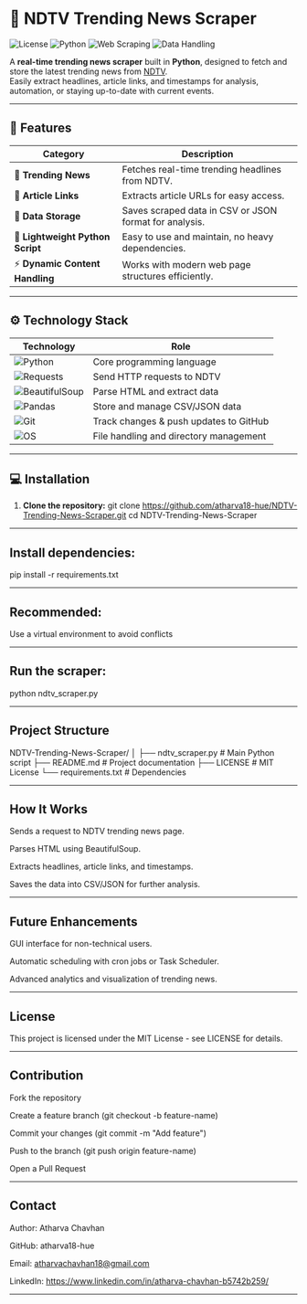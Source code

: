 # 📰 NDTV Trending News Scraper

![License](https://img.shields.io/badge/License-MIT-green?style=for-the-badge)
![Python](https://img.shields.io/badge/Python-3.x-blue?style=for-the-badge)
![Web Scraping](https://img.shields.io/badge/Web%20Scraping-BeautifulSoup-orange?style=for-the-badge)
![Data Handling](https://img.shields.io/badge/Data-CSV/JSON-red?style=for-the-badge)

A **real-time trending news scraper** built in **Python**, designed to fetch and store the latest trending news from [NDTV](https://www.ndtv.com/).  
Easily extract headlines, article links, and timestamps for analysis, automation, or staying up-to-date with current events.

---

## 🌟 Features

| Category | Description |
|----------|-------------|
| 📰 **Trending News** | Fetches real-time trending headlines from NDTV. |
| 🔗 **Article Links** | Extracts article URLs for easy access. |
| 💾 **Data Storage** | Saves scraped data in CSV or JSON format for analysis. |
| 🐍 **Lightweight Python Script** | Easy to use and maintain, no heavy dependencies. |
| ⚡ **Dynamic Content Handling** | Works with modern web page structures efficiently. |

---

## ⚙️ Technology Stack

| Technology | Role |
|------------|------|
| ![Python](https://img.shields.io/badge/Python-3.x-blue?style=flat-square) | Core programming language |
| ![Requests](https://img.shields.io/badge/Requests-HTTP-lightgrey?style=flat-square) | Send HTTP requests to NDTV |
| ![BeautifulSoup](https://img.shields.io/badge/BeautifulSoup-Parsing-orange?style=flat-square) | Parse HTML and extract data |
| ![Pandas](https://img.shields.io/badge/Pandas-Data-green?style=flat-square) | Store and manage CSV/JSON data |
| ![Git](https://img.shields.io/badge/Git-Version%20Control-red?style=flat-square) | Track changes & push updates to GitHub |
| ![OS](https://img.shields.io/badge/OS-Integration-yellow?style=flat-square) | File handling and directory management |

---

## 💻 Installation

1. **Clone the repository:**
git clone https://github.com/atharva18-hue/NDTV-Trending-News-Scraper.git
cd NDTV-Trending-News-Scraper
--------------

## Install dependencies:

pip install -r requirements.txt

----------------------------------------

## Recommended: 
Use a virtual environment to avoid conflicts

-------------------------

## Run the scraper:
python ndtv_scraper.py

------------------------------

## Project Structure

NDTV-Trending-News-Scraper/
│
├── ndtv_scraper.py       # Main Python script
├── README.md             # Project documentation
├── LICENSE               # MIT License
└── requirements.txt      # Dependencies

----------------------------------------------

## How It Works
Sends a request to NDTV trending news page.

Parses HTML using BeautifulSoup.

Extracts headlines, article links, and timestamps.

Saves the data into CSV/JSON for further analysis.

--------------------------------------------------------

## Future Enhancements
GUI interface for non-technical users.

Automatic scheduling with cron jobs or Task Scheduler.

Advanced analytics and visualization of trending news.

---------------------------------------------

 ## License
This project is licensed under the MIT License - see LICENSE for details.

----------------------------------------------

## Contribution
Fork the repository

Create a feature branch (git checkout -b feature-name)

Commit your changes (git commit -m "Add feature")

Push to the branch (git push origin feature-name)

Open a Pull Request

-------------------------------------

## Contact
Author: Atharva Chavhan

GitHub: atharva18-hue

Email: atharvachavhan18@gmail.com

LinkedIn: https://www.linkedin.com/in/atharva-chavhan-b5742b259/

---------------------------------------------

